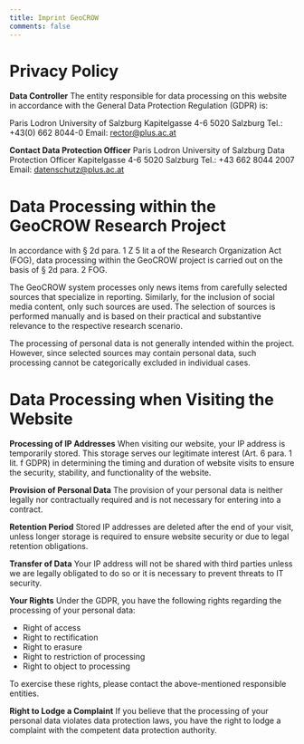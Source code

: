 ```yaml
---
title: Imprint GeoCROW
comments: false
---
```


# Privacy Policy

**Data Controller**
The entity responsible for data processing on this website in accordance with the General Data Protection Regulation (GDPR) is:

Paris Lodron University of Salzburg
Kapitelgasse 4-6
5020 Salzburg
Tel.: +43(0) 662 8044-0
Email: rector@plus.ac.at

**Contact Data Protection Officer**
Paris Lodron University of Salzburg
Data Protection Officer
Kapitelgasse 4-6
5020 Salzburg
Tel.: +43 662 8044 2007
Email: datenschutz@plus.ac.at

# Data Processing within the GeoCROW Research Project

In accordance with § 2d para. 1 Z 5 lit a of the Research Organization Act (FOG), data processing within the GeoCROW project is carried out on the basis of § 2d para. 2 FOG.

The GeoCROW system processes only news items from carefully selected sources that specialize in reporting. Similarly, for the inclusion of social media content, only such sources are used. The selection of sources is performed manually and is based on their practical and substantive relevance to the respective research scenario.

The processing of personal data is not generally intended within the project. However, since selected sources may contain personal data, such processing cannot be categorically excluded in individual cases.

# Data Processing when Visiting the Website

**Processing of IP Addresses**
When visiting our website, your IP address is temporarily stored. This storage serves our legitimate interest (Art. 6 para. 1 lit. f GDPR) in determining the timing and duration of website visits to ensure the security, stability, and functionality of the website.

**Provision of Personal Data**
The provision of your personal data is neither legally nor contractually required and is not necessary for entering into a contract.

**Retention Period**
Stored IP addresses are deleted after the end of your visit, unless longer storage is required to ensure website security or due to legal retention obligations.

**Transfer of Data**
Your IP address will not be shared with third parties unless we are legally obligated to do so or it is necessary to prevent threats to IT security.

**Your Rights**
Under the GDPR, you have the following rights regarding the processing of your personal data:

- Right of access
- Right to rectification
- Right to erasure
- Right to restriction of processing
- Right to object to processing

To exercise these rights, please contact the above-mentioned responsible entities.

**Right to Lodge a Complaint**
If you believe that the processing of your personal data violates data protection laws, you have the right to lodge a complaint with the competent data protection authority.
